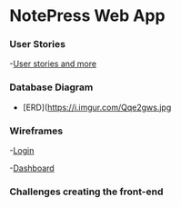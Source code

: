 # NotePress Web App

### User Stories

-[User stories and more](https://trello.com/b/NWVfKvCU/notepress)

### Database Diagram 
- [ERD](https://i.imgur.com/Qqe2gws.jpg

### Wireframes

-[Login](https://i.imgur.com/G4DIhMW.png)

-[Dashboard](https://i.imgur.com/nzCmtUc.png)


### Challenges creating the front-end

